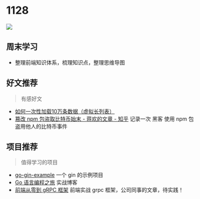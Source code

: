 
# 1128

![](http://h2.ioliu.cn/bing/Riou_ZH-CN1401049576_1920x1080.jpg)


## 周末学习

- 整理前端知识体系，梳理知识点，整理思维导图



## 好文推荐
> 有感好文

- [如何一次性加载10万条数据（虚拟长列表）](https://zhuanlan.zhihu.com/p/387907431)
- [篡改 npm 包盗取比特币始末 - 蒋欢的文章 - 知乎](https://zhuanlan.zhihu.com/p/51546847) 记录一次 黑客 使用 npm 包盗用他人的比特币事件 

## 项目推荐
> 值得学习的项目

- [go-gin-example](https://github.com/eddycjy/go-gin-example) 一个 gin 的示例项目
- [Go 语言编程之旅](https://golang2.eddycjy.com/posts/ch6/05-godebug-gc/) 实战博客
- [前端从零到 gRPC 框架](https://juejin.cn/post/6999182700837863454) 前端实战 grpc 框架，公司同事的文章，待实践！

